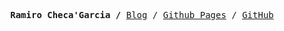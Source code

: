 <p><pre align="center">
<strong>Ramiro Checa'Garcia /</strong> <a href="https://rchg.srht.site">Blog</a> / <a href="https://rchg.github.io">Github Pages</a> / <a href="https://github.com/rchg">GitHub</a></pre></p>

<!--
**RCHG/RCHG** is a ✨ _special_ ✨ repository because its `README.md` (this file) appears on your GitHub profile.

Here are some ideas to get you started:

- 🔭 I’m currently working on ...
- 🌱 I’m currently learning ...
- 👯 I’m looking to collaborate on ...
- 🤔 I’m looking for help with ...
- 💬 Ask me about ...
- 📫 How to reach me: ...
- 😄 Pronouns: ...
- ⚡ Fun fact: ...
-->
